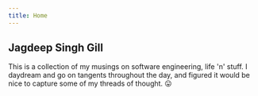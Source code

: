 ```yaml
---
title: Home 
---
```


## Jagdeep Singh Gill

This is a collection of my musings on software engineering, life 'n' stuff. I daydream and go on tangents throughout the day, and figured it would be nice to capture some of my threads of thought. 😛
